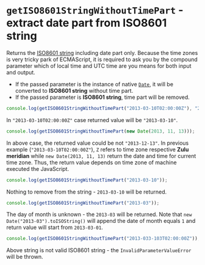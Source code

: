 # `getISO8601StringWithoutTimePart` - extract date part from ISO8601 string

Returns the [ISO8601 string](https://en.wikipedia.org/wiki/ISO_8601) including date part only.
Because the time zones is very tricky park of ECMAScript, it is required to ask you by the compound parameter
  which of local time and UTC time are you means for both input and output.

* If the passed parameter is the instance of native [`Date`](https://developer.mozilla.org/en-US/docs/Web/JavaScript/Reference/Global_Objects/Date),
  it will be converted to **ISO8601 string** without time part.
* If the passed parameter is **ISO8601 string**, time part will be removed.


```typescript
console.log(getISO8601StringWithoutTimePart("2013-03-10T02:00:00Z"), "2013-03-10")
```

In `"2013-03-10T02:00:00Z"` case returned value will be `"2013-03-10"`.

```typescript
console.log(getISO8601StringWithoutTimePart(new Date(2013, 11, 13)));
```

In above case, the returned value could be not `"2013-12-13"`.
In previous example (`"2013-03-10T02:00:00Z"`), `Z` refers to time zone respective **Zulu meridian** while 
`new Date(2013, 11, 13)` return the date and time for current time zone.
Thus, the return value depends on time zone of machine executed the JavaScript.


```typescript
console.log(getISO8601StringWithoutTimePart("2013-03-10"));
```

Nothing to remove from the string - `2013-03-10` will be returned.


```typescript
console.log(getISO8601StringWithoutTimePart("2013-03"));
```

The day of month is unknown - the `2013-03` will be returned.
Note that `new Date("2013-03").toISOString()` will append the date of month equals `1` and return value will start from
`2013-03-01`.


```typescript
console.log(getISO8601StringWithoutTimePart("2013-033-103T02:00:00Z"));
```

Above string is not valid ISO8601 string - the `InvalidParameterValueError` will be thrown.
